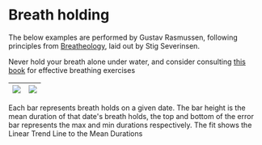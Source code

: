 # Breath holding

The below examples are performed by Gustav Rasmussen,
following principles from [Breatheology](https://www.breatheology.com/),
laid out by Stig Severinsen.

Never hold your breath alone under water,
and consider consulting
[this book](https://books.google.dk/books/about/Breatheology.html?id=q3OJZwEACAAJ&source=kp_book_description&redir_esc=y)
for effective breathing exercises

| <img src="https://lh3.googleusercontent.com/d/1irR5iUpRSrYBYKe4Hcwss4V_3mTMFbsl"> | <img src="https://lh3.googleusercontent.com/d/1kI9pa0jEa9V0Dw07nK9WF2BCVrW6daY-"> |
| :------: | :------: |

Each bar represents breath holds on a given date.
The bar height is the mean duration of that date's breath holds,
the top and bottom of the error bar represents the max and min durations respectively.
The fit shows the Linear Trend Line to the Mean Durations

